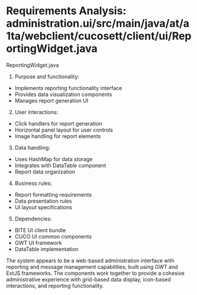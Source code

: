 # Requirements Analysis: administration.ui/src/main/java/at/a1ta/webclient/cucosett/client/ui/ReportingWidget.java

ReportingWidget.java
1. Purpose and functionality:
- Implements reporting functionality interface
- Provides data visualization components
- Manages report generation UI

2. User interactions:
- Click handlers for report generation
- Horizontal panel layout for user controls
- Image handling for report elements

3. Data handling:
- Uses HashMap for data storage
- Integrates with DataTable component
- Report data organization

4. Business rules:
- Report formatting requirements
- Data presentation rules
- UI layout specifications

5. Dependencies:
- BITE UI client bundle
- CUCO UI common components
- GWT UI framework
- DataTable implementation

The system appears to be a web-based administration interface with reporting and message management capabilities, built using GWT and ExtJS frameworks. The components work together to provide a cohesive administrative experience with grid-based data display, icon-based interactions, and reporting functionality.